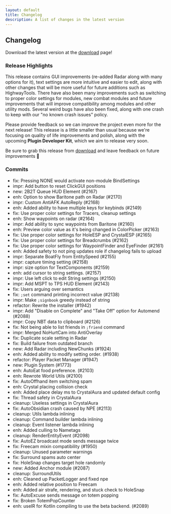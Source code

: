 ```yaml
---
layout: default
title: Changelog
description: A list of changes in the latest version
---
```


## Changelog

Download the latest version at the [download](/download) page!

### Release Highlights

This release contains GUI improvements (re-added Radar along with many options for it), text settings are more intuitive and easier to edit, along with other changes that will be more useful for future additions such as HighwayTools. There have also been many improvements such as switching to proper color settings for modules, new combat modules and future improvements that will improve compatibility among modules and other utility mods. Several weird bugs have also been fixed, along with one crash to keep with our "no known crash issues" policy.

Please provide feedback so we can improve the project even more for the next release!
This release is a little smaller than usual because we're focusing on quality of life improvements and polish, along with the upcoming **Plugin Developer Kit**, which we aim to release very soon.

Be sure to grab this release from [download](download) and leave feedback on future improvements 🙂

### Commits

- fix: Pressing NONE would activate non-module BindSettings
- impr: Add button to reset ClickGUI positions
- new: 2B2T Queue HUD Element (#2167)
- enh: Option to show Baritone path on Radar (#2170)
- impr: Custom AntiAFK AutoReply (#2168)
- enh: Added ability to have multiple keys for keybinds (#2149)
- fix: Use proper color settings for Tracers, cleanup settings
- enh: Show waypoints on radar (#2164)
- impr: Add ability to sync waypoints from Baritone (#2160)
- enh: Preview color value as it's being changed in ColorPicker (#2163)
- fix: Use proper color settings for HoleESP and CrystalESP (#2165)
- fix: Use proper color settings for Breadcrumbs (#2162)
- fix: Use proper color settings for WaypointFinder and EyeFinder (#2161)
- enh: Added safety to not ping updates role if changelog fails to upload
- impr: Separate BoatFly from EntitySpeed (#2155)
- impr: capture timing setting (#2158)
- impr: size option for TextComponents (#2159)
- enh: add cursor to string settings. (#2157)
- impr: Use left click to edit String settings (#2150)
- impr: Add MSPT to TPS HUD Element (#2143)
- fix: Users arguing over semantics
- fix: `;set` command printing incorrect value (#2138)
- impr: Make `;signbook` greedy instead of string
- refactor: Rewrite the installer (#1942)
- impr: Add "Disable on Complete" and "Take Off" option for Automend (#2088)
- impr: Copy NBT data to clipboard (#2126)
- fix: Not being able to list friends in `;friend` command
- impr: Merged NoHurtCam into AntiOverlay
- fix: Duplicate scale setting in Radar
- fix: Build failure from outdated branch
- new: Add Radar including NewChunks (#1924)
- enh: Added ability to modify setting order. (#1938)
- refactor: Player Packet Manager (#1947)
- new: Plugin System (#1773)
- enh: AutoEat food preference. (#2103)
- enh: Rewrote World Utils (#2100)
- fix: AutoOffhand item switching spam
- enh: Crystal placing collision check
- enh: Added place delay ms to CrystalAura and updated default config
- fix: Thread safety in CrystalAura
- cleanup: Useless settings in CrystalAura
- fix: AutoObsidian crash caused by NPE (#2113)
- cleanup: Utils lambda inlining
- cleanup: Command builder lambda inlining
- cleanup: Event listener lambda inlining
- enh: Added culling to Nametags
- cleanup: RenderEntityEvent (#2098)
- fix: AutoEZ broadcast mode sends message twice
- fix: Freecam mixin compatibility (#1950)
- cleanup: Unused parameter warnings
- fix: Surround spams auto center
- fix: HoleSnap changes target hole randomly
- new: Added Anchor module (#2087)
- cleanup: SurroundUtils
- enh: Cleaned up PacketLogger and fixed npe
- enh: Added relative position to Freecam
- enh: Added air strafe, rendering, and stuck check to HoleSnap
- fix: AutoExcuse sends message on totem popping
- fix: Broken TotemPopCounter
- enh: useIR for Kotlin compiling to use the beta backend. (#2089)